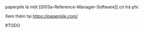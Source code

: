 paperpile là một [[003a-Reference-Manager-Software]] có trả phí.

Xem thêm tại https://paperpile.com/

#TODO 